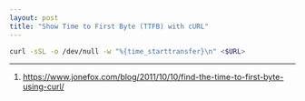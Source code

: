 ```yaml
---
layout: post
title: "Show Time to First Byte (TTFB) with cURL"
---
```


```bash
curl -sSL -o /dev/null -w "%{time_starttransfer}\n" <$URL>
```

---
1. <https://www.jonefox.com/blog/2011/10/10/find-the-time-to-first-byte-using-curl/>
